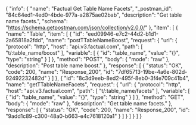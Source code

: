 {
  "info": {
    "name": "Factual Get Table Name Facets",
    "_postman_id": "84c64ed1-4ed0-4bde-977a-a2875ae02bab",
    "description": "Get table name facets.",
    "schema": "https://schema.getpostman.com/json/collection/v2.0.0/"
  },
  "item": [
    {
      "name": "Table",
      "item": [
        {
          "id": "eed09946-e7c2-44d2-b1d1-2a65818a2fdd",
          "name": "postTTableNameBoost",
          "request": {
            "url": {
              "protocol": "http",
              "host": "api.v3.factual.com",
              "path": [
                "t/:table_name/boost"
              ],
              "variable": [
                {
                  "id": "table_name",
                  "value": "{}",
                  "type": "string"
                }
              ]
            },
            "method": "POST",
            "body": {
              "mode": "raw"
            },
            "description": "Post table name boost."
          },
          "response": [
            {
              "status": "OK",
              "code": 200,
              "name": "Response_200",
              "id": "7df65713-19be-4a6e-802d-92492232482d"
            }
          ]
        },
        {
          "id": "8c3d9eeb-8ed2-495f-8eb0-3f4e709c41b4",
          "name": "getTTableNameFacets",
          "request": {
            "url": {
              "protocol": "http",
              "host": "api.v3.factual.com",
              "path": [
                "t/:table_name/facets"
              ],
              "variable": [
                {
                  "id": "table_name",
                  "value": "{}",
                  "type": "string"
                }
              ]
            },
            "method": "GET",
            "body": {
              "mode": "raw"
            },
            "description": "Get table name facets."
          },
          "response": [
            {
              "status": "OK",
              "code": 200,
              "name": "Response_200",
              "id": "9add1c89-c300-48a0-b663-e4c7618120a1"
            }
          ]
        }
      ]
    }
  ]
}